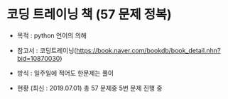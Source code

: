 # 코딩 트레이닝 책 (57 문제 정복)

* 목적 : python 언어의 의해

* 참고서 : 코딩트레이닝(https://book.naver.com/bookdb/book_detail.nhn?bid=10870030)

* 방식 : 일주일에 적어도 한문제는 풀이

* 현황 (최신 : 2019.07.01)
    총 57 문제중 5번 문제 진행 중

